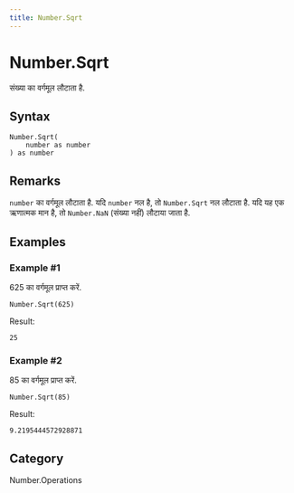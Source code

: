 ```yaml
---
title: Number.Sqrt
---
```


# Number.Sqrt


संख्‍या का वर्गमूल लौटाता है.


## Syntax

```powerquery
Number.Sqrt(
    number as number
) as number
```


## Remarks

<code>number</code> का वर्गमूल लौटाता है.    यदि <code>number</code> नल है, तो <code>Number.Sqrt</code> नल लौटाता है. यदि यह एक ऋणात्मक मान है, तो <code>Number.NaN</code> (संख्या नहीं) लौटाया जाता है.


## Examples

### Example #1 
625 का वर्गमूल प्राप्त करें.
```powerquery
Number.Sqrt(625)
```

Result: 
```powerquery
25
```


### Example #2 
85 का वर्गमूल प्राप्त करें.
```powerquery
Number.Sqrt(85)
```

Result: 
```powerquery
9.2195444572928871
```




## Category
Number.Operations

